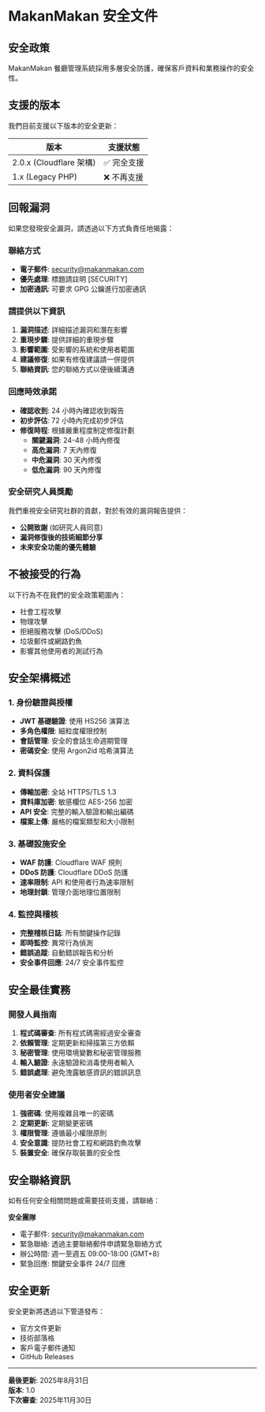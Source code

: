 # MakanMakan 安全文件

## 安全政策

MakanMakan 餐廳管理系統採用多層安全防護，確保客戶資料和業務操作的安全性。

## 支援的版本

我們目前支援以下版本的安全更新：

| 版本 | 支援狀態 |
| --- | --- |
| 2.0.x (Cloudflare 架構) | ✅ 完全支援 |
| 1.x (Legacy PHP) | ❌ 不再支援 |

## 回報漏洞

如果您發現安全漏洞，請透過以下方式負責任地揭露：

### 聯絡方式
- **電子郵件**: security@makanmakan.com
- **優先處理**: 標題請註明 [SECURITY]
- **加密通訊**: 可要求 GPG 公鑰進行加密通訊

### 請提供以下資訊
1. **漏洞描述**: 詳細描述漏洞和潛在影響
2. **重現步驟**: 提供詳細的重現步驟
3. **影響範圍**: 受影響的系統和使用者範圍
4. **建議修復**: 如果有修復建議請一併提供
5. **聯絡資訊**: 您的聯絡方式以便後續溝通

### 回應時效承諾
- **確認收到**: 24 小時內確認收到報告
- **初步評估**: 72 小時內完成初步評估
- **修復時程**: 根據嚴重程度制定修復計劃
  - **關鍵漏洞**: 24-48 小時內修復
  - **高危漏洞**: 7 天內修復
  - **中危漏洞**: 30 天內修復
  - **低危漏洞**: 90 天內修復

### 安全研究人員獎勵
我們重視安全研究社群的貢獻，對於有效的漏洞報告提供：
- **公開致謝** (如研究人員同意)
- **漏洞修復後的技術細節分享**
- **未來安全功能的優先體驗**

## 不被接受的行為

以下行為不在我們的安全政策範圍內：
- 社會工程攻擊
- 物理攻擊
- 拒絕服務攻擊 (DoS/DDoS)
- 垃圾郵件或網路釣魚
- 影響其他使用者的測試行為

## 安全架構概述

### 1. 身份驗證與授權
- **JWT 基礎驗證**: 使用 HS256 演算法
- **多角色權限**: 細粒度權限控制
- **會話管理**: 安全的會話生命週期管理
- **密碼安全**: 使用 Argon2id 哈希演算法

### 2. 資料保護
- **傳輸加密**: 全站 HTTPS/TLS 1.3
- **資料庫加密**: 敏感欄位 AES-256 加密
- **API 安全**: 完整的輸入驗證和輸出編碼
- **檔案上傳**: 嚴格的檔案類型和大小限制

### 3. 基礎設施安全
- **WAF 防護**: Cloudflare WAF 規則
- **DDoS 防護**: Cloudflare DDoS 防護
- **速率限制**: API 和使用者行為速率限制
- **地理封鎖**: 管理介面地理位置限制

### 4. 監控與稽核
- **完整稽核日誌**: 所有關鍵操作記錄
- **即時監控**: 異常行為偵測
- **錯誤追蹤**: 自動錯誤報告和分析
- **安全事件回應**: 24/7 安全事件監控

## 安全最佳實務

### 開發人員指南
1. **程式碼審查**: 所有程式碼需經過安全審查
2. **依賴管理**: 定期更新和掃描第三方依賴
3. **秘密管理**: 使用環境變數和秘密管理服務
4. **輸入驗證**: 永遠驗證和消毒使用者輸入
5. **錯誤處理**: 避免洩露敏感資訊的錯誤訊息

### 使用者安全建議
1. **強密碼**: 使用複雜且唯一的密碼
2. **定期更新**: 定期變更密碼
3. **權限管理**: 遵循最小權限原則
4. **安全意識**: 提防社會工程和網路釣魚攻擊
5. **裝置安全**: 確保存取裝置的安全性

## 安全聯絡資訊

如有任何安全相關問題或需要技術支援，請聯絡：

**安全團隊**
- 電子郵件: security@makanmakan.com
- 緊急聯絡: 透過主要聯絡郵件申請緊急聯絡方式
- 辦公時間: 週一至週五 09:00-18:00 (GMT+8)
- 緊急回應: 關鍵安全事件 24/7 回應

## 安全更新

安全更新將透過以下管道發布：
- 官方文件更新
- 技術部落格
- 客戶電子郵件通知
- GitHub Releases

---

**最後更新**: 2025年8月31日  
**版本**: 1.0  
**下次審查**: 2025年11月30日